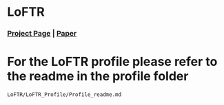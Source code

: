 # LoFTR
### [Project Page](https://github.com/zju3dv/LoFTR) | [Paper](https://arxiv.org/pdf/2104.00680.pdf)
# For the LoFTR profile please refer to the readme in the profile folder
```shell
LoFTR/LoFTR_Profile/Profile_readme.md
```

